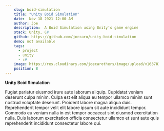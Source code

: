 ```yaml
---
    slug: boid-simulation
    title: "Unity Boid Simulation"
    date:  Nov 18 2021 12:00 AM
    author: Joe
    description:  A Boid Simulation using Unity's game engine
    stack: Unity, C#
    github: https://github.com/joecaro/unity-boid-simulation
    demo: not available
    tags:
      - project
      - unity
      - c#
    image: https://res.cloudinary.com/joecarothers/image/upload/v1637816868/misc/Projects/Screenshot_2021-11-24_235619_cjbf0j.png
    position: 8
---
```


**Unity Boid Simulation**

Fugiat pariatur eiusmod irure aute laborum aliquip. Cupidatat veniam deserunt culpa minim. Culpa est elit aliqua eu tempor ullamco minim sunt nostrud voluptate deserunt. Proident labore magna aliqua duis. Reprehenderit tempor velit elit labore ipsum sit aute incididunt tempor. Commodo eu veniam nulla in est tempor occaecat sint eiusmod exercitation nulla. Duis laborum exercitation officia consectetur ullamco et sunt aute quis reprehenderit incididunt consectetur labore qui.
